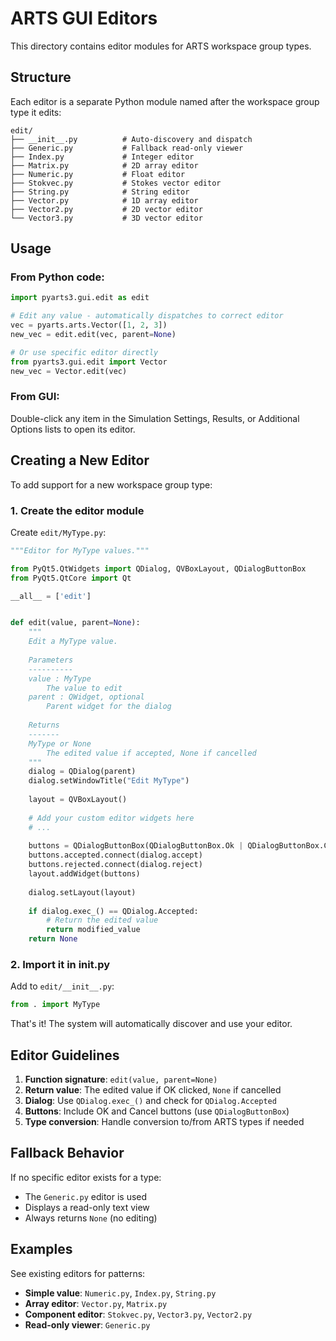 # ARTS GUI Editors

This directory contains editor modules for ARTS workspace group types.

## Structure

Each editor is a separate Python module named after the workspace group type it edits:

```
edit/
├── __init__.py          # Auto-discovery and dispatch
├── Generic.py           # Fallback read-only viewer
├── Index.py             # Integer editor
├── Matrix.py            # 2D array editor
├── Numeric.py           # Float editor
├── Stokvec.py           # Stokes vector editor
├── String.py            # String editor
├── Vector.py            # 1D array editor
├── Vector2.py           # 2D vector editor
└── Vector3.py           # 3D vector editor
```

## Usage

### From Python code:

```python
import pyarts3.gui.edit as edit

# Edit any value - automatically dispatches to correct editor
vec = pyarts.arts.Vector([1, 2, 3])
new_vec = edit.edit(vec, parent=None)

# Or use specific editor directly
from pyarts3.gui.edit import Vector
new_vec = Vector.edit(vec)
```

### From GUI:

Double-click any item in the Simulation Settings, Results, or Additional Options lists to open its editor.

## Creating a New Editor

To add support for a new workspace group type:

### 1. Create the editor module

Create `edit/MyType.py`:

```python
"""Editor for MyType values."""

from PyQt5.QtWidgets import QDialog, QVBoxLayout, QDialogButtonBox
from PyQt5.QtCore import Qt

__all__ = ['edit']


def edit(value, parent=None):
    """
    Edit a MyType value.
    
    Parameters
    ----------
    value : MyType
        The value to edit
    parent : QWidget, optional
        Parent widget for the dialog
    
    Returns
    -------
    MyType or None
        The edited value if accepted, None if cancelled
    """
    dialog = QDialog(parent)
    dialog.setWindowTitle("Edit MyType")
    
    layout = QVBoxLayout()
    
    # Add your custom editor widgets here
    # ...
    
    buttons = QDialogButtonBox(QDialogButtonBox.Ok | QDialogButtonBox.Cancel)
    buttons.accepted.connect(dialog.accept)
    buttons.rejected.connect(dialog.reject)
    layout.addWidget(buttons)
    
    dialog.setLayout(layout)
    
    if dialog.exec_() == QDialog.Accepted:
        # Return the edited value
        return modified_value
    return None
```

### 2. Import it in __init__.py

Add to `edit/__init__.py`:

```python
from . import MyType
```

That's it! The system will automatically discover and use your editor.

## Editor Guidelines

1. **Function signature**: `edit(value, parent=None)`
2. **Return value**: The edited value if OK clicked, `None` if cancelled
3. **Dialog**: Use `QDialog.exec_()` and check for `QDialog.Accepted`
4. **Buttons**: Include OK and Cancel buttons (use `QDialogButtonBox`)
5. **Type conversion**: Handle conversion to/from ARTS types if needed

## Fallback Behavior

If no specific editor exists for a type:
- The `Generic.py` editor is used
- Displays a read-only text view
- Always returns `None` (no editing)

## Examples

See existing editors for patterns:
- **Simple value**: `Numeric.py`, `Index.py`, `String.py`
- **Array editor**: `Vector.py`, `Matrix.py`
- **Component editor**: `Stokvec.py`, `Vector3.py`, `Vector2.py`
- **Read-only viewer**: `Generic.py`
